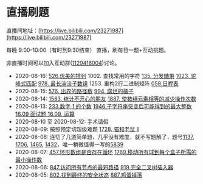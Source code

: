 # 直播刷题

直播间地址：[https://live.bilibili.com/23271987](https://live.bilibili.com/23271987)

每晚 9:00-10:00（有时到9:30结束） 直播，刷每日一题+互动挑题。

非直播时间可以加入互动群([1129416004](https://jq.qq.com/?_wv=1027&k=FhuuBejY))讨论。

- 2020-08-16: [526.优美的排列](526.md) 1002. 查找常用的字符 [135. 分发糖果](135.md) [1023. 驼峰式匹配](1023.md) [978. 最长湍流子数组](978.md) 1253. 重构2行二进制矩阵 [058.日程表](offer_058.md)
- 2020-08-15: [576. 出界的路径数](576.md) [994. 腐烂的橘子](994.md) 
- 2020-08-14: [1583. 统计不开心的朋友](1583.md) [1887. 使数组元素相等的减少操作次数](1887.md)
- 2020-08-13: [233.数字 1 的个数](233.md) [1946.子字符串突变后可能得到的最大整数](1946.md) [16.09 面试题 16.09. 运算](16.09.md)
- 2020-08-10 至 2020-08-12: 手术请假
- 2020-08-09: 按照预定切超级难题 [1728. 猫和老鼠 II](1728.md)
- 2020-08-08: 连切了几道简单题，几乎没有难度，就不写题解了，题号[1137](https://leetcode-cn.com/problems/n-th-tribonacci-number/), [1706](https://leetcode-cn.com/problems/where-will-the-ball-fall/), [1465](https://leetcode-cn.com/problems/maximum-area-of-a-piece-of-cake-after-horizontal-and-vertical-cuts/), [1432](https://leetcode-cn.com/problems/max-difference-you-can-get-from-changing-an-integer/)，唯一稍微值得一写的[5839](5839.md)
- 2020-08-07: [457.环形数组是否存在循环](457.md) [1769.移动所有球到每个盒子所需的最小操作数](1769.md)
- 2020-08-06: [847.访问所有节点的最短路径](847.md) [919.完全二叉树插入器](919.md)
- 2020-08-05: [802.找到最终的安全状态](802.md) [887.鸡蛋掉落](887.md)
